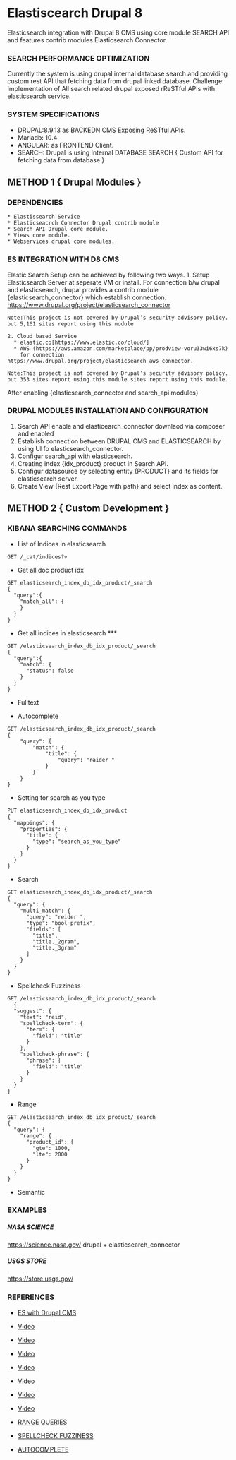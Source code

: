# Elastiscearch Drupal 8

Elasticsearch integration with Drupal 8 CMS using core module SEARCH API and features contrib modules Elasticsearch  Connector.

### SEARCH PERFORMANCE OPTIMIZATION

  Currently the system is using drupal internal database search and providing custom rest API that fetching data from drupal linked database.
  Challenge: Implementation of All search related drupal exposed rReSTful APIs with elasticsearch service.

### SYSTEM SPECIFICATIONS

  * DRUPAL:8.9.13 as BACKEDN CMS Exposing ReSTful APIs.
  * Mariadb: 10.4
  * ANGULAR: as FRONTEND Client.
  * SEARCH: Drupal is using Internal DATABASE SEARCH { Custom API for fetching data from database }

## METHOD 1 { Drupal Modules }

  ### DEPENDENCIES

    * Elastissearch Service
    * Elasticseacrch Connector Drupal contrib module
    * Search API Drupal core module.
    * Views core module.
    * Webservices drupal core modules.

  ### ES INTEGRATION WITH D8 CMS

  Elastic Search Setup can be achieved by following two ways.
    1. Setup Elasticsearch Server at seperate VM  or install. For connection b/w  drupal and elasticsearch, drupal provides a contrib module {elasticsearch_connector} which establish connection. https://www.drupal.org/project/elasticsearch_connector

    Note:This project is not covered by Drupal’s security advisory policy.
    but 5,161 sites report using this module

    2. Cloud based Service
      * elastic.co[https://www.elastic.co/cloud/]
      * AWS (https://aws.amazon.com/marketplace/pp/prodview-voru33wi6xs7k)
        for connection https://www.drupal.org/project/elasticsearch_aws_connector.

    Note:This project is not covered by Drupal’s security advisory policy.
    but 353 sites report using this module sites report using this module.

After enabling {elasticsearch_connector and search_api modules}

### DRUPAL MODULES INSTALLATION AND CONFIGURATION

  1. Search API enable and elasticearch_connector downlaod via composer and enabled
  2. Establish connection between DRUPAL CMS and ELASTICSEARCH by using UI fo elasticsearch_connector.
  3. Configur search_api with elasticsearch.
  4. Creating index {idx_product} product in Search API.
  5. Configur datasource by selecting  entity {PRODUCT} and its fields for elasticsearch server.
  6. Create View {Rest Export Page with path} and select index as content.

## METHOD 2 { Custom Development }

### KIBANA SEARCHING COMMANDS

  * List of Indices in elasticsearch

  `GET /_cat/indices?v`

  * Get all doc product idx
  ```
  GET elasticsearch_index_db_idx_product/_search
  {
    "query":{
      "match_all": {
      }
    }
  }
  ```

  * Get all indices in elasticsearch ***
  ```
  GET /elasticsearch_index_db_idx_product/_search
  {
    "query":{
      "match": {
        "status": false
      }
    }
  }
  ```

  * Fulltext

  * Autocomplete
  ```
  GET /elasticsearch_index_db_idx_product/_search
  {
      "query": {
          "match": {
              "title": {
                  "query": "raider "
              }
          }
      }
  }
  ```

  * Setting for search as you type
  ```
  PUT elasticsearch_index_db_idx_product
  {
    "mappings": {
      "properties": {
        "title": {
          "type": "search_as_you_type"
        }
      }
    }
  }
  ```
  * Search
  ```
  GET elasticsearch_index_db_idx_product/_search
  {
    "query": {
      "multi_match": {
        "query": "reider ",
        "type": "bool_prefix",
        "fields": [
          "title",
          "title._2gram",
          "title._3gram"
        ]
      }
    }
  }
  ```

  * Spellcheck Fuzziness
  ```
  GET /elasticsearch_index_db_idx_product/_search
    {
    "suggest": {
      "text": "reid",
      "spellcheck-term": {
        "term": {
          "field": "title"
        }
      },
      "spellcheck-phrase": {
        "phrase": {
          "field": "title"
        }
      }
    }
  }
  ```

  * Range
  ```
  GET /elasticsearch_index_db_idx_product/_search
  {
    "query": {
      "range": {
        "product_id": {
          "gte": 1000,
          "lte": 2000
        }
      }
    }
  }
  ```

  * Semantic

### EXAMPLES

##### NASA SCIENCE
  https://science.nasa.gov/
  drupal + elasticsearch_connector

##### USGS STORE
  https://store.usgs.gov/

### REFERENCES

  * [ES with Drupal CMS](https://www.lullabot.com/articles/indexing-content-from-drupal-8-to-elasticsearch)
  * [Video](https://opendistro.github.io/for-elasticsearch-docs/docs/elasticsearch/ux/)
  * [Video](https://medium.com/quantyca/reviving-an-e-commerce-search-engine-using-elasticsearch-)
  * [Video](https://www.youtube.com/watch?v=_h12KHPg_WE)
  * [Video](https://www.youtube.com/watch?v=K-DWcM886Z4)
  * [Video](https://www.youtube.com/watch?v=_h12KHPg_WE)
  * [Video](https://www.youtube.com/watch?v=OoMZPU4EGrU)
  * [Video](https://www.youtube.com/watch?v=FkxAfpvRrbc)

  *  [RANGE QUERIES](https://linuxhint.com/elasticsearch-range-query/)
  * [SPELLCHECK FUZZINESS](https://engineering.empathy.co/spellcheck-in-elasticsearch/)
 * [AUTOCOMPLETE](https://opster.com/guides/elasticsearch/how-tos/elasticsearch-auto-complete-guide/)
